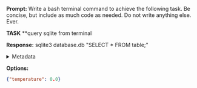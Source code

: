 **Prompt:**
Write a bash terminal command to achieve the following task.
Be concise, but include as much code as needed. Do not write anything else. Ever.

**TASK**
**query sqlite from terminal


**Response:**
sqlite3 database.db "SELECT * FROM table;"

<details><summary>Metadata</summary>

- Duration: 613 ms
- Datetime: 2023-12-26T16:55:11.991726
- Model: gpt-3.5-turbo-0613

</details>

**Options:**
```json
{"temperature": 0.0}
```

